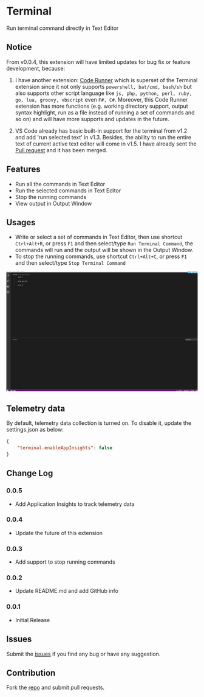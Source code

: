 # Terminal

Run terminal command directly in Text Editor

## Notice
From v0.0.4, this extension will have limited updates for bug fix or feature development, because:

1. I have another extension: [Code Runner](https://marketplace.visualstudio.com/items?itemName=formulahendry.code-runner) which is superset of the Terminal extension since it not only supports `powershell, bat/cmd, bash/sh` but also supports other script language like `js, php, python, perl, ruby, go, lua, groovy, vbscript` even `F#, C#`. Moreover, this Code Runner extension has more functions (e.g. working directory support, output syntax highlight, run as a file instead of running a set of commands and so on) and will have more supports and updates in the future.

2. VS Code already has basic built-in support for the terminal from v1.2 and add 'run selected text' in v1.3. Besides, the ability to run the entire text of current active text editor will come in v1.5. I have already sent the [Pull request](https://github.com/Microsoft/vscode/pull/9480) and it has been merged.

## Features

* Run all the commands in Text Editor
* Run the selected commands in Text Editor
* Stop the running commands
* View output in Output Window

## Usages

* Write or select a set of commands in Text Editor, then use shortcut `Ctrl+Alt+R`, or press `F1` and then select/type `Run Terminal Command`, the commands will run and the output will be shown in the Output Window.
* To stop the running commands, use shortcut `Ctrl+Alt+C`, or press `F1` and then select/type `Stop Terminal Command`

![Usage](images/usage.gif)

## Telemetry data
By default, telemetry data collection is turned on. To disable it, update the settings.json as below:
```json
{
    "terminal.enableAppInsights": false
}
```

## Change Log
### 0.0.5
* Add Application Insights to track telemetry data

### 0.0.4
* Update the future of this extension

### 0.0.3
* Add support to stop running commands

### 0.0.2
* Update README.md and add GitHub info

### 0.0.1
* Initial Release

## Issues
Submit the [issues](https://github.com/formulahendry/vscode-terminal/issues) if you find any bug or have any suggestion.

## Contribution
Fork the [repo](https://github.com/formulahendry/vscode-terminal) and submit pull requests.